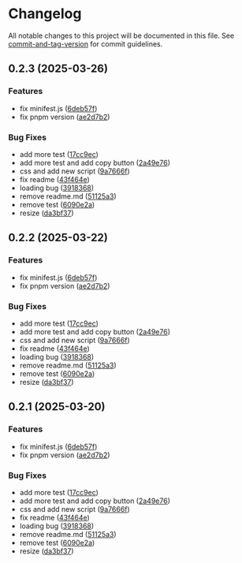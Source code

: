# Changelog

All notable changes to this project will be documented in this file. See [commit-and-tag-version](https://github.com/absolute-version/commit-and-tag-version) for commit guidelines.

## 0.2.3 (2025-03-26)


### Features

* fix minifest.js ([6deb57f](https://github.com/OdaNeo/miyabi-mail/commit/6deb57f1568eef1694fd68e6071cb3116e5ee5bf))
* fix pnpm version ([ae2d7b2](https://github.com/OdaNeo/miyabi-mail/commit/ae2d7b23b7efa225d5a89107b1066711b40b4b3a))


### Bug Fixes

* add more test ([17cc9ec](https://github.com/OdaNeo/miyabi-mail/commit/17cc9ecf645a67aa3c7524ef55872d5c1f3e787b))
* add more test and add copy button ([2a49e76](https://github.com/OdaNeo/miyabi-mail/commit/2a49e7654dd782b72c576f0e10a9491d458afc72))
* css and add new script ([9a7666f](https://github.com/OdaNeo/miyabi-mail/commit/9a7666f33e6c5a89ce10559ad206a8323c6bc009))
* fix readme ([43f464e](https://github.com/OdaNeo/miyabi-mail/commit/43f464e14d887688058f7b4209119c9597920fa2))
* loading bug ([3918368](https://github.com/OdaNeo/miyabi-mail/commit/3918368cb198080252ff1f800cf504773935f5aa))
* remove readme.md ([51125a3](https://github.com/OdaNeo/miyabi-mail/commit/51125a3243bca2502adbe8650365efc9e7091502))
* remove test ([6090e2a](https://github.com/OdaNeo/miyabi-mail/commit/6090e2ab58f28c2daa9a3edac9ca6099fcd5a936))
* resize ([da3bf37](https://github.com/OdaNeo/miyabi-mail/commit/da3bf373b2c10db9465ac2bcbb542f0ee0a0c194))

## 0.2.2 (2025-03-22)


### Features

* fix minifest.js ([6deb57f](https://github.com/OdaNeo/miyabi-mail/commit/6deb57f1568eef1694fd68e6071cb3116e5ee5bf))
* fix pnpm version ([ae2d7b2](https://github.com/OdaNeo/miyabi-mail/commit/ae2d7b23b7efa225d5a89107b1066711b40b4b3a))


### Bug Fixes

* add more test ([17cc9ec](https://github.com/OdaNeo/miyabi-mail/commit/17cc9ecf645a67aa3c7524ef55872d5c1f3e787b))
* add more test and add copy button ([2a49e76](https://github.com/OdaNeo/miyabi-mail/commit/2a49e7654dd782b72c576f0e10a9491d458afc72))
* css and add new script ([9a7666f](https://github.com/OdaNeo/miyabi-mail/commit/9a7666f33e6c5a89ce10559ad206a8323c6bc009))
* fix readme ([43f464e](https://github.com/OdaNeo/miyabi-mail/commit/43f464e14d887688058f7b4209119c9597920fa2))
* loading bug ([3918368](https://github.com/OdaNeo/miyabi-mail/commit/3918368cb198080252ff1f800cf504773935f5aa))
* remove readme.md ([51125a3](https://github.com/OdaNeo/miyabi-mail/commit/51125a3243bca2502adbe8650365efc9e7091502))
* remove test ([6090e2a](https://github.com/OdaNeo/miyabi-mail/commit/6090e2ab58f28c2daa9a3edac9ca6099fcd5a936))
* resize ([da3bf37](https://github.com/OdaNeo/miyabi-mail/commit/da3bf373b2c10db9465ac2bcbb542f0ee0a0c194))

## 0.2.1 (2025-03-20)


### Features

* fix minifest.js ([6deb57f](https://github.com/OdaNeo/miyabi-mail/commit/6deb57f1568eef1694fd68e6071cb3116e5ee5bf))
* fix pnpm version ([ae2d7b2](https://github.com/OdaNeo/miyabi-mail/commit/ae2d7b23b7efa225d5a89107b1066711b40b4b3a))


### Bug Fixes

* add more test ([17cc9ec](https://github.com/OdaNeo/miyabi-mail/commit/17cc9ecf645a67aa3c7524ef55872d5c1f3e787b))
* add more test and add copy button ([2a49e76](https://github.com/OdaNeo/miyabi-mail/commit/2a49e7654dd782b72c576f0e10a9491d458afc72))
* css and add new script ([9a7666f](https://github.com/OdaNeo/miyabi-mail/commit/9a7666f33e6c5a89ce10559ad206a8323c6bc009))
* fix readme ([43f464e](https://github.com/OdaNeo/miyabi-mail/commit/43f464e14d887688058f7b4209119c9597920fa2))
* loading bug ([3918368](https://github.com/OdaNeo/miyabi-mail/commit/3918368cb198080252ff1f800cf504773935f5aa))
* remove readme.md ([51125a3](https://github.com/OdaNeo/miyabi-mail/commit/51125a3243bca2502adbe8650365efc9e7091502))
* remove test ([6090e2a](https://github.com/OdaNeo/miyabi-mail/commit/6090e2ab58f28c2daa9a3edac9ca6099fcd5a936))
* resize ([da3bf37](https://github.com/OdaNeo/miyabi-mail/commit/da3bf373b2c10db9465ac2bcbb542f0ee0a0c194))

